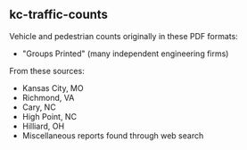 kc-traffic-counts
-----------------

Vehicle and pedestrian counts originally in these PDF formats:

  * "Groups Printed" (many independent engineering firms)

From these sources:

  * Kansas City, MO
  * Richmond, VA
  * Cary, NC
  * High Point, NC
  * Hilliard, OH
  * Miscellaneous reports found through web search
